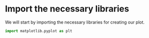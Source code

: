 # Import the necessary libraries

We will start by importing the necessary libraries for creating our plot.

```python
import matplotlib.pyplot as plt
```
